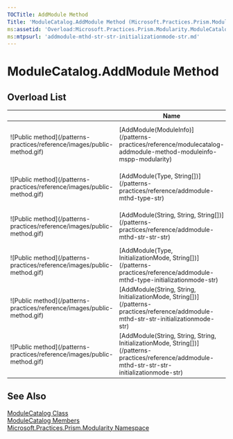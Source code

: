 ```yaml
---
TOCTitle: AddModule Method
Title: 'ModuleCatalog.AddModule Method (Microsoft.Practices.Prism.Modularity)'
ms:assetid: 'Overload:Microsoft.Practices.Prism.Modularity.ModuleCatalog.AddModule'
ms:mtpsurl: 'addmodule-mthd-str-str-initializationmode-str.md'
---
```



# ModuleCatalog.AddModule Method

## Overload List

<table>
<thead>
<tr class="header">
<th> </th>
<th>Name</th>
<th>Description</th>
</tr>
</thead>
<tbody>
<tr class="odd">
<td>![Public method](/patterns-practices/reference/images/public-method.gif)</td>
<td>[AddModule(ModuleInfo)](/patterns-practices/reference/modulecatalog-addmodule-method-moduleinfo-mspp-modularity)</td>
<td><div class="summary">
Adds a [ModuleInfo](/patterns-practices/reference/moduleinfo-class-mspp-modularity) to the [ModuleCatalog](/patterns-practices/reference/modulecatalog-class-mspp-modularity).
</div></td>
</tr>
<tr class="even">
<td>![Public method](/patterns-practices/reference/images/public-method.gif)</td>
<td>[AddModule(Type, String[])](/patterns-practices/reference/addmodule-mthd-type-str)</td>
<td><div class="summary">
Adds a groupless [ModuleInfo](/patterns-practices/reference/moduleinfo-class-mspp-modularity) to the catalog.
</div></td>
</tr>
<tr class="odd">
<td>![Public method](/patterns-practices/reference/images/public-method.gif)</td>
<td>[AddModule(String, String, String[])](/patterns-practices/reference/addmodule-mthd-str-str-str)</td>
<td><div class="summary">
Adds a groupless [ModuleInfo](/patterns-practices/reference/moduleinfo-class-mspp-modularity) to the catalog.
</div></td>
</tr>
<tr class="even">
<td>![Public method](/patterns-practices/reference/images/public-method.gif)</td>
<td>[AddModule(Type, InitializationMode, String[])](/patterns-practices/reference/addmodule-mthd-type-initializationmode-str)</td>
<td><div class="summary">
Adds a groupless [ModuleInfo](/patterns-practices/reference/moduleinfo-class-mspp-modularity) to the catalog.
</div></td>
</tr>
<tr class="odd">
<td>![Public method](/patterns-practices/reference/images/public-method.gif)</td>
<td>[AddModule(String, String, InitializationMode, String[])](/patterns-practices/reference/addmodule-mthd-str-str-initializationmode-str)</td>
<td><div class="summary">
Adds a groupless [ModuleInfo](/patterns-practices/reference/moduleinfo-class-mspp-modularity) to the catalog.
</div></td>
</tr>
<tr class="even">
<td>![Public method](/patterns-practices/reference/images/public-method.gif)</td>
<td>[AddModule(String, String, String, InitializationMode, String[])](/patterns-practices/reference/addmodule-mthd-str-str-str-initializationmode-str)</td>
<td><div class="summary">
Adds a groupless [ModuleInfo](/patterns-practices/reference/moduleinfo-class-mspp-modularity) to the catalog.
</div></td>
</tr>
</tbody>
</table>

## See Also

[ModuleCatalog Class](/patterns-practices/reference/modulecatalog-class-mspp-modularity)<br/>
[ModuleCatalog Members](/patterns-practices/reference/modulecatalog-members-mspp-modularity)<br/>
[Microsoft.Practices.Prism.Modularity Namespace](/patterns-practices/reference/mspp-modularity-namespace)<br/>